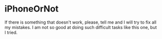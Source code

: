 # iPhoneOrNot
If there is something that doesn't work, please, tell me and I will try to fix all my mistakes. I am not so good at doing such difficult tasks like this one, but I tried.
